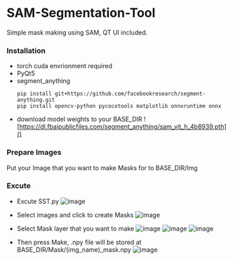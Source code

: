 # SAM-Segmentation-Tool
Simple mask making using SAM, QT UI included.

### Installation
- torch cuda envrionment required
- PyQt5
- segment_anything
  ```
  pip install git+https://github.com/facebookresearch/segment-anything.git
  pip install opencv-python pycocotools matplotlib onnxruntime onnx
  ```
- download model weights to your BASE_DIR ![https://dl.fbaipublicfiles.com/segment_anything/sam_vit_h_4b8939.pth]()

### Prepare Images
Put your Image that you want to make Masks for to BASE_DIR/Img

### Excute
- Excute SST.py
  ![image](https://github.com/jellyho/SAM-Segmentation-Tool/assets/20741606/a9b2233a-c11f-4df7-b815-d1de2362e351)
  
- Select images and click to create Masks
  ![image](https://github.com/jellyho/SAM-Segmentation-Tool/assets/20741606/a8028278-76f1-4715-9b33-f8afeb2e9721)

- Select Mask layer that you want to make
  ![image](https://github.com/jellyho/SAM-Segmentation-Tool/assets/20741606/def85590-2f50-4367-96ed-5a77af7e4afd)
  ![image](https://github.com/jellyho/SAM-Segmentation-Tool/assets/20741606/ca4e1157-200c-4bfd-9e63-2ff495011227)
  ![image](https://github.com/jellyho/SAM-Segmentation-Tool/assets/20741606/52587fa6-7bb0-4617-b228-5cc1bfe2f9e4)


- Then press Make, .npy file will be stored at BASE_DIR/Mask/(img_name)_mask.npy
  ![image](https://github.com/jellyho/SAM-Segmentation-Tool/assets/20741606/c29d5fe2-fdbb-4c05-9c86-3319a4477363)

